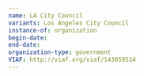 ```yaml
---
name: LA City Council
variants: Los Angeles City Council
instance-of: organization
begin-date: 
end-date: 
organization-type: government
VIAF: http://viaf.org/viaf/143059514
---
```

